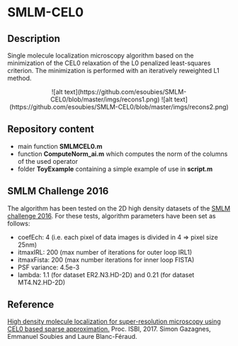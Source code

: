 # SMLM-CEL0

## Description
Single molecule localization microscopy algorithm based on the minimization of the CEL0 relaxation of the L0 penalized least-squares criterion. The minimization is performed with an iteratively reweighted L1 method.

<p align="center">
![alt text](https://github.com/esoubies/SMLM-CEL0/blob/master/imgs/recons1.png)        ![alt text](https://github.com/esoubies/SMLM-CEL0/blob/master/imgs/recons2.png)
</p>

## Repository content
* main function **SMLMCEL0.m** 
* function **ComputeNorm_ai.m** which computes the norm of the columns of the used operator
* folder **ToyExample** containing a simple example of use in **script.m** 

## SMLM Challenge 2016
The algorithm has been tested on the 2D high density datasets of the [SMLM challenge 2016](http://bigwww.epfl.ch/smlm/challenge2016/index.html). For these tests, algorithm parameters have been set as follows:
* coefEch: 4  (i.e. each pixel of data images is divided in 4 => pixel size 25nm)
* itmaxIRL: 200  (max number of iterations for outer loop IRL1)
* itmaxFista: 200 (max number iterations for inner loop FISTA)
* PSF variance: 4.5e-3
* lambda: 1.1 (for dataset ER2.N3.HD-2D) and 0.21 (for dataset MT4.N2.HD-2D)

## Reference
[High density molecule localization for super-resolution microscopy using CEL0 based sparse approximation.](https://hal.inria.fr/hal-01443565) Proc. ISBI, 2017. 
Simon Gazagnes, Emmanuel Soubies and Laure Blanc-Féraud.
